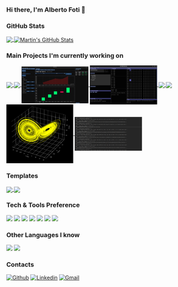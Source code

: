 ### Hi there, I'm Alberto Foti 👋

### GitHub Stats

<a href="https://github.com/AlbertoFoti">
  <img align="center" src="https://github-readme-stats.vercel.app/api/top-langs/?username=AlbertoFoti&hide=java,html,tex&title_color=ffffff&text_color=c9cacc&icon_color=2bbc8a&bg_color=1d1f21&langs_count=3" />
</a>
<a href="https://github.com/AlbertoFoti">
  <img align="center" src="https://github-readme-stats.vercel.app/api?username=AlbertoFoti&show_icons=true&line_height=27&count_private=true&title_color=ffffff&text_color=c9cacc&icon_color=2bbc8a&bg_color=1d1f21" alt="Martin's GitHub Stats" />
</a>

### Main Projects I'm currently working on

<a href="https://github.com/AlbertoFoti/FinancialPlanner">
  <img align="center" src="https://github-readme-stats.vercel.app/api/pin/?username=AlbertoFoti&repo=FinancialPlanner&title_color=ffffff&text_color=c9cacc&icon_color=2bbc8a&bg_color=1d1f21"/>
</a>

<a href="https://github.com/AlbertoFoti/Computer-Simulator-8085">
  <img align="center" src="https://github-readme-stats.vercel.app/api/pin/?username=AlbertoFoti&repo=Computer-Simulator-8085&title_color=ffffff&text_color=c9cacc&icon_color=2bbc8a&bg_color=1d1f21"/>
</a>

<a href="https://github.com/AlbertoFoti/FinancialPlanner">
  <img align="center" src="./assets/images/unknown_019.png" width=35%/>
</a>

<a href="https://github.com/AlbertoFoti/Computer-Simulator-8085">
  <img align="center" src="./assets/images/unknown_025.png" width="35%" />
</a>

<a href="https://github.com/AlbertoFoti/Control-Systems-Algorithms">
  <img align="center" src="https://github-readme-stats.vercel.app/api/pin/?username=AlbertoFoti&repo=Control-Systems-Algorithms&title_color=ffffff&text_color=c9cacc&icon_color=2bbc8a&bg_color=1d1f21"/>
</a>

<a href="https://github.com/AlbertoFoti/PacketSnooper">
  <img align="center" src="https://github-readme-stats.vercel.app/api/pin/?username=AlbertoFoti&repo=PacketSnooper&title_color=ffffff&text_color=c9cacc&icon_color=2bbc8a&bg_color=1d1f21"/>
</a>

<a href="https://github.com/AlbertoFoti/Control-Systems-Algorithms">
  <img align="center" src="./assets/images/lorenz_chaotic.png" width="35%" />
</a>

<a href="https://github.com/AlbertoFoti/PacketSnooper">
  <img align="center" src="./assets/images/verbose.png" width="35%"/>
</a>

### Templates

<a href="https://github.com/AlbertoFoti/ImGuiTemplate">
  <img align="center" src="https://github-readme-stats.vercel.app/api/pin/?username=AlbertoFoti&repo=ImGuiTemplate&title_color=ffffff&text_color=c9cacc&icon_color=2bbc8a&bg_color=1d1f21" />
</a>

<a href="https://github.com/AlbertoFoti/RustLibraryTemplate">
  <img align="center" src="https://github-readme-stats.vercel.app/api/pin/?username=AlbertoFoti&repo=RustLibraryTemplate&title_color=ffffff&text_color=c9cacc&icon_color=2bbc8a&bg_color=1d1f21" />
</a>

### Tech & Tools Preference

<div>
<img src="https://img.shields.io/badge/-C%20&%20C++-659ad2?style=flat&logo=c%2B%2B&logoColor=ffffff"> <img src="https://img.shields.io/badge/-Rust-brown?style=flat&logo=rust&logoColor=000000"> <img src="http://img.shields.io/badge/-Java-F89820?style=flat&logo=java&logoColor=white"> <img src="https://img.shields.io/badge/-Python-black?style=flat&logo=python&logoColor=white"> <img src="http://img.shields.io/badge/-Git-F1502F?style=flat&logo=git&logoColor=FFFFFF">
<img src="http://img.shields.io/badge/-Github-000000?style=flat&logo=github&logoColor=FFFFFF"> <img src="http://img.shields.io/badge/-VS%20Code-007ACC?style=flat&logo=visual%20studio%20code&logoColor=white">
</div>

### Other Languages I know

<img src="https://img.shields.io/badge/-JavaScript-eed718?style=flat&logo=javascript&logoColor=ffffff"> <img src="https://img.shields.io/badge/-MySQL-F29111?style=flat&logo=mysql&logoColor=FFFFFF">

### Contacts

[![Github](https://img.shields.io/badge/-Github-000?style=flat&logo=Github&logoColor=white)](https://github.com/XXmorpheusX)
[![Linkedin](https://img.shields.io/badge/-LinkedIn-blue?style=flat&logo=Linkedin&logoColor=white)](https://www.linkedin.com/in/alberto-foti-3823b714a/)
[![Gmail](https://img.shields.io/badge/-Gmail-c14438?style=flat&logo=Gmail&logoColor=white)](mailto:albertofots@gmail.com)
